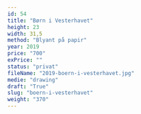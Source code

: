 ```yaml
---
id: 54
title: "Børn i Vesterhavet"
height: 23
width: 31,5
method: "Blyant på papir"
year: 2019
price: "700"
exPrice: ""
status: "privat"
fileName: "2019-boern-i-vesterhavet.jpg"
medie: "drawing"
draft: "True"
slug: "boern-i-vesterhavet"
weight: "370"
---
```

